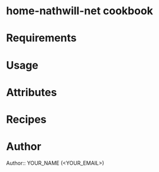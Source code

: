 # home-nathwill-net cookbook

# Requirements

# Usage

# Attributes

# Recipes

# Author

Author:: YOUR_NAME (<YOUR_EMAIL>)
